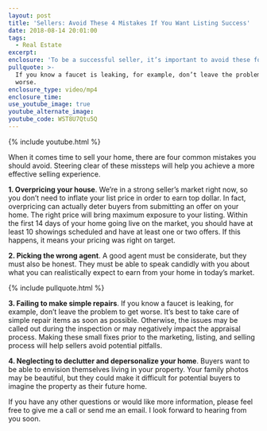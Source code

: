 ```yaml
---
layout: post
title: 'Sellers: Avoid These 4 Mistakes If You Want Listing Success'
date: 2018-08-14 20:01:00
tags:
  - Real Estate
excerpt:
enclosure: 'To be a successful seller, it’s important to avoid these four mistakes.'
pullquote: >-
  If you know a faucet is leaking, for example, don’t leave the problem to get
  worse.
enclosure_type: video/mp4
enclosure_time:
use_youtube_image: true
youtube_alternate_image:
youtube_code: WST8U7Qtu5Q
---
```


{% include youtube.html %}

When it comes time to sell your home, there are four common mistakes you should avoid. Steering clear of these missteps will help you achieve a more effective selling experience.

**1. Overpricing your house**. We’re in a strong seller’s market right now, so you don’t need to inflate your list price in order to earn top dollar. In fact, overpricing can actually deter buyers from submitting an offer on your home. The right price will bring maximum exposure to your listing. Within the first 14 days of your home going live on the market, you should have at least 10 showings scheduled and have at least one or two offers. If this happens, it means your pricing was right on target.

**2. Picking the wrong agent**. A good agent must be considerate, but they must also be honest. They must be able to speak candidly with you about what you can realistically expect to earn from your home in today’s market.

{% include pullquote.html %}

**3. Failing to make simple repairs**. If you know a faucet is leaking, for example, don’t leave the problem to get worse. It’s best to take care of simple repair items as soon as possible. Otherwise, the issues may be called out during the inspection or may negatively impact the appraisal process. Making these small fixes prior to the marketing, listing, and selling process will help sellers avoid potential pitfalls.

**4. Neglecting to declutter and depersonalize your home**. Buyers want to be able to envision themselves living in your property. Your family photos may be beautiful, but they could make it difficult for potential buyers to imagine the property as their future home.

If you have any other questions or would like more information, please feel free to give me a call or send me an email. I look forward to hearing from you soon.